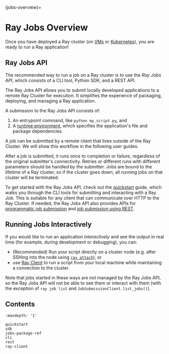 (jobs-overview)=

# Ray Jobs Overview

Once you have deployed a Ray cluster (on [VMs](vm-cluster-quick-start) or [Kubernetes](kuberay-quickstart)), you are ready to run a Ray application!

## Ray Jobs API

The recommended way to run a job on a Ray cluster is to use the *Ray Jobs API*, which consists of a CLI tool, Python SDK, and a REST API.

The Ray Jobs API allows you to submit locally developed applications to a remote Ray Cluster for execution.
It simplifies the experience of packaging, deploying, and managing a Ray application.

A submission to the Ray Jobs API consists of:

1. An entrypoint command, like `python my_script.py`, and
2. A [runtime environment](runtime-environments), which specifies the application's file and package dependencies.

A job can be submitted by a remote client that lives outside of the Ray Cluster.
We will show this workflow in the following user guides.

After a job is submitted, it runs once to completion or failure, regardless of the original submitter's connectivity.
Retries or different runs with different parameters should be handled by the submitter.
Jobs are bound to the lifetime of a Ray cluster, so if the cluster goes down, all running jobs on that cluster will be terminated.

To get started with the Ray Jobs API, check out the [quickstart](jobs-quickstart) guide, which walks you through the CLI tools for submitting and interacting with a Ray Job.
This is suitable for any client that can communicate over HTTP to the Ray Cluster.
If needed, the Ray Jobs API also provides APIs for [programmatic job submission](ray-job-sdk) and [job submission using REST](ray-job-rest-api).

## Running Jobs Interactively

If you would like to run an application *interactively* and see the output in real time (for example, during development or debugging), you can:

- (Recommended) Run your script directly on a cluster node (e.g. after SSHing into the node using [`ray attach`](ray-attach-doc)), or
- use [Ray Client](ray-client-ref) to run a script from your local machine while maintaining a connection to the cluster.

Note that jobs started in these ways are not managed by the Ray Jobs API, so the Ray Jobs API will not be able to see them or interact with them (with the exception of `ray job list` and `JobSubmissionClient.list_jobs()`).

## Contents

```{toctree}
:maxdepth: '1'

quickstart
sdk
jobs-package-ref
cli
rest
ray-client
```
